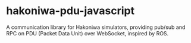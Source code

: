 # hakoniwa-pdu-javascript
A communication library for Hakoniwa simulators, providing pub/sub and RPC on PDU (Packet Data Unit) over WebSocket, inspired by ROS.
